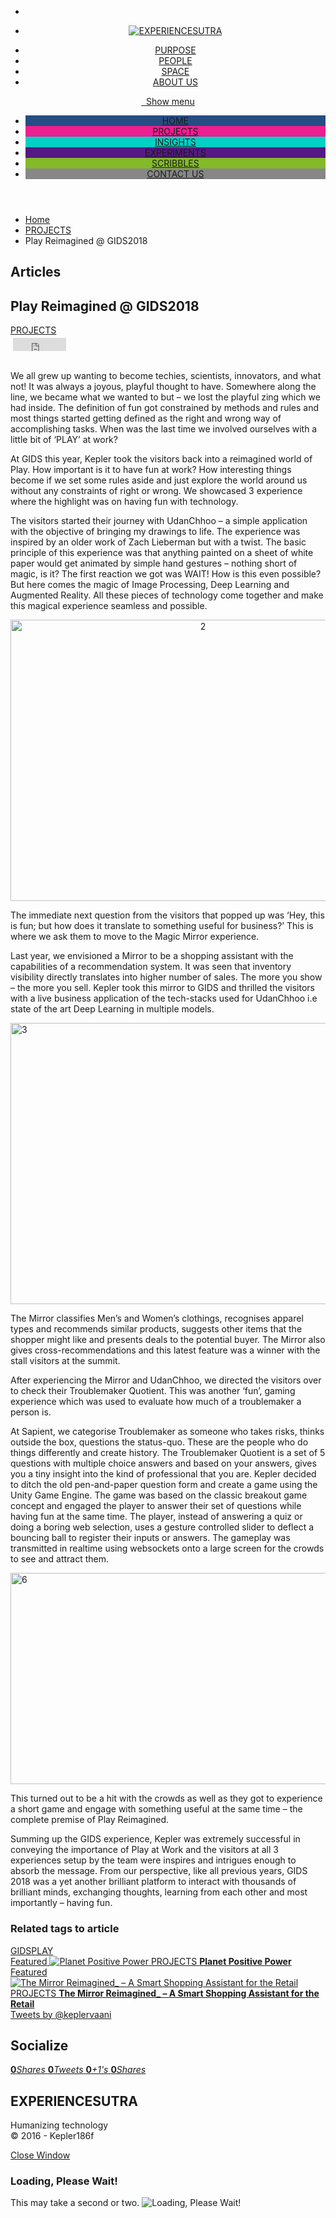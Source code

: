 <!DOCTYPE html>

<!--[if IE 7]>
<html class="ie ie7" lang="en">
<![endif]-->
<!--[if IE 8]>
<html class="ie ie8" lang="en">
<![endif]-->
<!--[if !(IE 7) | !(IE 8)  ]><!-->
<!-- BEGIN html -->

<html lang="en" xmlns="http://www.w3.org/1999/xhtml">
<!--<![endif]-->
<!-- BEGIN head -->
<head>
<!-- Title -->
<title>Play Reimagined @ GIDS2018 | EXPERIENCESUTRA</title>
<!-- Meta Tags -->
<meta content="text/html; charset=utf-8" http-equiv="content-type"/>
<meta content="width=device-width, initial-scale=1, maximum-scale=1" name="viewport"/>
<!--[if lte IE 10]>
		<meta http-equiv="X-UA-Compatible" content="IE=Edge,chrome=1" />
		<![endif]-->
<!-- Favicon -->
<link href="http://experiencesutra.com/wp-content/themes/tresor-theme/images/favicon.ico" rel="shortcut icon" type="image/x-icon"/>
<link href="http://experiencesutra.com/feed/" rel="alternate" title="EXPERIENCESUTRA latest posts" type="application/rss+xml"/>
<link href="http://experiencesutra.com/comments/feed/" rel="alternate" title="EXPERIENCESUTRA latest comments" type="application/rss+xml"/>
<link href="http://experiencesutra.com/xmlrpc.php" rel="pingback"/>
<!-- Meta Tags for twitter cards -->
<meta content="summary_large_image" name="twitter:card"/>
<meta content="@keplervaaani" name="twitter:site"/>
<meta content="Play Reimagined @ GIDS2018" name="twitter:title"/>
<meta content="" name="twitter:description"/>
<meta content="http://experiencesutra.com/wp-content/uploads/2018/05/11-640x480_c.jpg" name="twitter:image:src"/>
<!-- Meta Tags for facebook open graph -->
<meta content="http://experiencesutra.com/projects/play-reimagined-gids2018/" property="og:url"/>
<meta content="article" property="og:type"/>
<meta content="Play Reimagined @ GIDS2018" property="og:title"/>
<meta content="http://experiencesutra.com/wp-content/uploads/2018/05/11-640x480_c.jpg" property="og:image"/>
<meta content="" property="og:description"/>
<meta content="EXPERIENCESUTRA" property="og:site_name"/>
<meta content="1526295743" property="og:updated_time"/>
<meta content="1526256000" property="article:published_time"/>
<meta content="PROJECTS" property="article:section"/>
<meta content="GIDS" property="article:tag"/>
<title>Play Reimagined @ GIDS2018 | EXPERIENCESUTRA</title>
<link href="http://experiencesutra.com/feed/" rel="alternate" title="EXPERIENCESUTRA » Feed" type="application/rss+xml"/>
<link href="http://experiencesutra.com/comments/feed/" rel="alternate" title="EXPERIENCESUTRA » Comments Feed" type="application/rss+xml"/>
<link href="http://experiencesutra.com/projects/play-reimagined-gids2018/feed/" rel="alternate" title="EXPERIENCESUTRA » Play Reimagined @ GIDS2018 Comments Feed" type="application/rss+xml"/>
<script type="text/javascript">
			window._wpemojiSettings = {"baseUrl":"http:\/\/s.w.org\/images\/core\/emoji\/72x72\/","ext":".png","source":{"concatemoji":"http:\/\/experiencesutra.com\/wp-includes\/js\/wp-emoji-release.min.js?ver=4.2.2"}};
			!function(a,b,c){function d(a){var c=b.createElement("canvas"),d=c.getContext&&c.getContext("2d");return d&&d.fillText?(d.textBaseline="top",d.font="600 32px Arial","flag"===a?(d.fillText(String.fromCharCode(55356,56812,55356,56807),0,0),c.toDataURL().length>3e3):(d.fillText(String.fromCharCode(55357,56835),0,0),0!==d.getImageData(16,16,1,1).data[0])):!1}function e(a){var c=b.createElement("script");c.src=a,c.type="text/javascript",b.getElementsByTagName("head")[0].appendChild(c)}var f,g;c.supports={simple:d("simple"),flag:d("flag")},c.DOMReady=!1,c.readyCallback=function(){c.DOMReady=!0},c.supports.simple&&c.supports.flag||(g=function(){c.readyCallback()},b.addEventListener?(b.addEventListener("DOMContentLoaded",g,!1),a.addEventListener("load",g,!1)):(a.attachEvent("onload",g),b.attachEvent("onreadystatechange",function(){"complete"===b.readyState&&c.readyCallback()})),f=c.source||{},f.concatemoji?e(f.concatemoji):f.wpemoji&&f.twemoji&&(e(f.twemoji),e(f.wpemoji)))}(window,document,window._wpemojiSettings);
		</script>
<style type="text/css">
img.wp-smiley,
img.emoji {
	display: inline !important;
	border: none !important;
	box-shadow: none !important;
	height: 1em !important;
	width: 1em !important;
	margin: 0 .07em !important;
	vertical-align: -0.1em !important;
	background: none !important;
	padding: 0 !important;
}
</style>
<link href="http://experiencesutra.com/wp-content/plugins/pagepost-specific-social-share-buttons/ppss_style.css?ver=4.2.2" id="ppss_style-css" media="all" rel="stylesheet" type="text/css"/>
<link href="http://experiencesutra.com/wp-content/plugins/easy-twitter-feed-widget/easy-twitter-feed-widget.css?ver=4.2.2" id="kamn-css-easy-twitter-feed-widget-css" media="all" rel="stylesheet" type="text/css"/>
<link href="http://fonts.googleapis.com/css?family=Open+Sans&amp;subset=latin&amp;ver=4.2.2" id="google-fonts-1-css" media="all" rel="stylesheet" type="text/css"/>
<link href="http://experiencesutra.com/wp-content/themes/tresor-theme/css/reset.css?ver=4.2.2" id="reset-css" media="all" rel="stylesheet" type="text/css"/>
<link href="http://experiencesutra.com/wp-content/themes/tresor-theme/css/animate.css?ver=4.2.2" id="animate-css" media="all" rel="stylesheet" type="text/css"/>
<link href="http://experiencesutra.com/wp-content/plugins/js_composer/assets/lib/bower/font-awesome/css/font-awesome.min.css?ver=4.7.4" id="font-awesome-css" media="screen" rel="stylesheet" type="text/css"/>
<link href="http://experiencesutra.com/wp-content/themes/tresor-theme/css/weather-icons.min.css?ver=4.2.2" id="weather-icons-css" media="all" rel="stylesheet" type="text/css"/>
<link href="http://experiencesutra.com/wp-content/themes/tresor-theme/css/dat-menu.css?ver=4.2.2" id="dat-menu-css" media="all" rel="stylesheet" type="text/css"/>
<link href="http://experiencesutra.com/wp-content/themes/tresor-theme/css/main-stylesheet.css?ver=4.2.2" id="main-stylesheet-css" media="all" rel="stylesheet" type="text/css"/>
<link href="http://experiencesutra.com/wp-content/themes/tresor-theme/css/ot-lightbox.css?ver=4.2.2" id="lightbox-css" media="all" rel="stylesheet" type="text/css"/>
<link href="http://experiencesutra.com/wp-content/themes/tresor-theme/css/shortcodes.css?ver=4.2.2" id="shortcodes-css" media="all" rel="stylesheet" type="text/css"/>
<link href="http://experiencesutra.com/wp-content/themes/tresor-theme/css/responsive.css?ver=4.2.2" id="responsive-css" media="all" rel="stylesheet" type="text/css"/>
<link href="http://experiencesutra.com/wp-admin/admin-ajax.php?action=ot_dynamic_css&amp;ver=4.2.2" id="dynamic-css-css" media="all" rel="stylesheet" type="text/css"/>
<link href="http://experiencesutra.com/wp-content/themes/tresor-theme/style.css?ver=4.2.2" id="style-css" media="all" rel="stylesheet" type="text/css"/>
<script type="text/javascript">
/* <![CDATA[ */
var ot = {"THEME_NAME":"tresor","THEME_FULL_NAME":"Tresor","adminUrl":"http:\/\/experiencesutra.com\/wp-admin\/admin-ajax.php","gallery_id":"","galleryCat":"","imageUrl":"http:\/\/experiencesutra.com\/wp-content\/themes\/tresor-theme\/images\/","cssUrl":"http:\/\/experiencesutra.com\/wp-content\/themes\/tresor-theme\/css\/","themeUrl":"http:\/\/experiencesutra.com\/wp-content\/themes\/tresor-theme"};
/* ]]> */
</script>
<script src="http://experiencesutra.com/wp-includes/js/jquery/jquery.js?ver=1.11.2" type="text/javascript"></script>
<script src="http://experiencesutra.com/wp-includes/js/jquery/jquery-migrate.min.js?ver=1.2.1" type="text/javascript"></script>
<script src="http://experiencesutra.com/wp-admin/admin-ajax.php?action=ot_dynamic_js&amp;ver=1" type="text/javascript"></script>
<link href="http://experiencesutra.com/xmlrpc.php?rsd" rel="EditURI" title="RSD" type="application/rsd+xml"/>
<link href="http://experiencesutra.com/wp-includes/wlwmanifest.xml" rel="wlwmanifest" type="application/wlwmanifest+xml"/>
<link href="http://experiencesutra.com/experiments/expanding-the-touch-connecting-print-magazine-to-digital-content/" rel="prev" title="Expanding the Touch – Connecting Print Magazine to Digital Content"/>
<link href="http://experiencesutra.com/insights/a-pov-on-pov-displays/" rel="next" title="A PoV (Point of View) on PoV (Persistence of Vision) Displays"/>
<meta content="WordPress 4.2.2" name="generator"/>
<link href="http://experiencesutra.com/projects/play-reimagined-gids2018/" rel="canonical"/>
<link href="http://experiencesutra.com/?p=828" rel="shortlink"/>
<script type="text/javascript">
var _gaq = _gaq || [];
_gaq.push(['_setAccount', 'UA-63333235-1']);
_gaq.push(['_trackPageview']);
(function() {
var ga = document.createElement('script'); ga.type = 'text/javascript'; ga.async = true;
ga.src = ('https:' == document.location.protocol ? 'https://ssl' : 'http://www') + '.google-analytics.com/ga.js';
var s = document.getElementsByTagName('script')[0]; s.parentNode.insertBefore(ga, s);
})();
</script>
<!-- Facebook Like Thumbnail -->
<link href="http://experiencesutra.com/wp-content/uploads/2018/05/11.jpg" rel="image_src"/>
<!-- End Facebook Like Thumbnail -->
<meta content="Powered by Visual Composer - drag and drop page builder for WordPress." name="generator"/>
<!--[if lte IE 9]><link rel="stylesheet" type="text/css" href="http://experiencesutra.com/wp-content/plugins/js_composer/assets/css/vc_lte_ie9.css" media="screen"><![endif]--><!--[if IE  8]><link rel="stylesheet" type="text/css" href="http://experiencesutra.com/wp-content/plugins/js_composer/assets/css/vc-ie8.css" media="screen"><![endif]--><noscript><style> .wpb_animate_when_almost_visible { opacity: 1; }</style></noscript>
<!-- END head -->
</head>
<!-- BEGIN body -->
<body class="single single-post postid-828 single-format-standard ot-menu-will-follow wpb-js-composer js-comp-ver-4.7.4 vc_responsive">
<!-- BEGIN .boxed -->
<div class="boxed">
<!-- BEGIN .header -->
<header class="header">
<!-- BEGIN .top-menu -->
<div class="top-menu">
<div class="wrapper">
<ul class="right">
<li><a href="https://twitter.com/keplervaani" target="_blank"><i class="fa fa-twitter"></i></a></li> </ul>
<div class="menu-top-menu-2-container">
<ul class="load-responsive"><li class="menu-item menu-item-type-post_type menu-item-object-page single" id="menu-item-301"><a class="logo" href="http://experiencesutra.com/">
<img alt="EXPERIENCESUTRA" data-ot-retina="/wp-content/themes/tresor-theme/images/logo.png" src="/wp-content/themes/tresor-theme/images/logo.png"/>
</a></li>
</ul>
</div>
<div class="menu-top-menu-container"><ul class="load-responsive" rel="Top Menu"><li class="menu-item menu-item-type-post_type menu-item-object-page single" id="menu-item-349"><a href="http://experiencesutra.com/purpose/">PURPOSE</a></li>
<li class="menu-item menu-item-type-post_type menu-item-object-page single" id="menu-item-354"><a href="http://experiencesutra.com/people/">PEOPLE</a></li>
<li class="menu-item menu-item-type-post_type menu-item-object-gallery single" id="menu-item-420"><a href="http://experiencesutra.com/gallery/space/">SPACE</a></li>
<li class="menu-item menu-item-type-post_type menu-item-object-page single" id="menu-item-355"><a href="http://experiencesutra.com/about-us/">ABOUT US</a></li>
</ul></div>
</div>
<!-- END .top-menu -->
</div>
<div class="main-menu-wrapper will-follow">
<!-- BEGIN .main-menu -->
<nav class="main-menu">
<div class="wrapper wrapper-wide">
<a class="responsive-menu-button" href="#dat-menu"><i class="fa fa-bars"></i>&nbsp;&nbsp;Show menu</a>
<ul class="load-responsive" rel="Main Menu"><li class="normal-drop no-description menu-item menu-item-type-post_type menu-item-object-page" id="menu-item-413" style="background: #264C84; "><a href="http://experiencesutra.com/">HOME</a></li>
<li class="normal-drop no-description menu-item menu-item-type-taxonomy menu-item-object-category current-post-ancestor current-menu-parent current-post-parent" id="menu-item-336" style="background: #ee1e90; "><a href="http://experiencesutra.com/category/projects/">PROJECTS</a></li>
<li class="normal-drop no-description menu-item menu-item-type-taxonomy menu-item-object-category" id="menu-item-335" style="background: #01d0c4; "><a href="http://experiencesutra.com/category/insights/">INSIGHTS</a></li>
<li class="normal-drop no-description menu-item menu-item-type-taxonomy menu-item-object-category" id="menu-item-338" style="background: #551984; "><a href="http://experiencesutra.com/category/experiments/">EXPERIMENTS</a></li>
<li class="normal-drop no-description menu-item menu-item-type-taxonomy menu-item-object-category" id="menu-item-337" style="background: #84B929; "><a href="http://experiencesutra.com/category/scribbles/">SCRIBBLES</a></li>
<li class="normal-drop no-description menu-item menu-item-type-post_type menu-item-object-page" id="menu-item-342" style="background: #878787; "><a href="http://experiencesutra.com/contact-us/">CONTACT US</a></li>
</ul> </div>
<!-- END .main-menu -->
</nav>
</div>
<!-- END .header -->
</header>
<!-- BEGIN .content -->
<div class="content has-sidebar sidebar-right">
<div class="sidebar-background-light"></div>
<!-- BEGIN .breadcrumbs -->
<div class="breadcrumbs">
<div class="wrapper">
<ul class="right"><li><a href="http://experiencesutra.com">Home</a></li> <li><a href="http://experiencesutra.com/category/projects/">PROJECTS</a></li><li>Play Reimagined @ GIDS2018</li></ul>
<h2>
									Articles								</h2>
</div>
<!-- END .breadcrumbs -->
</div>
<div class="header-photo" style="background-image: url(http://experiencesutra.com/wp-content/uploads/2018/05/11-1920x600_c.jpg);">
<div class="wrapper">
<div class="header-photo-inner">
<h2>Play Reimagined @ GIDS2018</h2>
<div class="header-photo-meta">
<span class="meta-p">
<a href="http://experiencesutra.com/category/projects/">PROJECTS</a> </span>
</div>
</div>
</div>
<!-- END .header-photo -->
</div>
<!-- BEGIN .wrapper -->
<div class="wrapper">
<!-- BEGIN .main-content-area -->
<div class="main-content-area">
<!-- BEGIN .main-block -->
<div class="main-block">
<div class="main-content shortcode-content post-828 post type-post status-publish format-standard has-post-thumbnail hentry category-projects tag-gids tag-play">
<div class="bottomcontainerBox" style="background-color:transparent;">
<div style="float:left; width:85px;padding-right:10px; margin:4px 4px 4px 4px;height:30px;">
<iframe allowtransparency="true" frameborder="0" scrolling="no" src="http://www.facebook.com/plugins/like.php?href=http%3A%2F%2Fexperiencesutra.com%2Fprojects%2Fplay-reimagined-gids2018%2F&amp;layout=button_count&amp;show_faces=false&amp;width=85&amp;action=like&amp;font=verdana&amp;colorscheme=light&amp;height=21" style="border:none; overflow:hidden; width:85px; height:21px;"></iframe></div>
<div style="float:left; width:95px;padding-right:10px; margin:4px 4px 4px 4px;height:30px;">
<a class="twitter-share-button" data-count="horizontal" data-text="Play Reimagined @ GIDS2018" data-url="http://experiencesutra.com/projects/play-reimagined-gids2018/" href="http://twitter.com/share"></a>
</div><div style="float:left; width:105px;padding-right:10px; margin:4px 4px 4px 4px;height:30px;"><script data-counter="right" data-url="http://experiencesutra.com/projects/play-reimagined-gids2018/" type="in/share"></script></div><div style="float:left; width:105px;padding-right:10px; margin:4px 4px 4px 4px;height:30px;"><a class="pin-it-button" count-layout="horizontal" href="http://pinterest.com/pin/create/button/?url=http://experiencesutra.com/projects/play-reimagined-gids2018/&amp;media=http://experiencesutra.com/wp-content/uploads/2018/05/11.jpg"></a></div>
</div><div style="clear:both"></div><div style="padding-bottom:4px;"></div><p>We all grew up wanting to become techies, scientists, innovators, and what not! It was always a joyous, playful thought to have. Somewhere along the line, we became what we wanted to but – we lost the playful zing which we had inside. The definition of fun got constrained by methods and rules and most things started getting defined as the right and wrong way of accomplishing tasks. When was the last time we involved ourselves with a little bit of ‘PLAY’ at work?</p>
<p>At GIDS this year, Kepler took the visitors back into a reimagined world of Play. How important is it to have fun at work? How interesting things become if we set some rules aside and just explore the world around us without any constraints of right or wrong. We showcased 3 experience where the highlight was on having fun with technology.</p>
<p>The visitors started their journey with UdanChhoo – a simple application with the objective of bringing my drawings to life. The experience was inspired by an older work of Zach Lieberman but with a twist. The basic principle of this experience was that anything painted on a sheet of white paper would get animated by simple hand gestures – nothing short of magic, is it? The first reaction we got was WAIT! How is this even possible? But here comes the magic of Image Processing, Deep Learning and Augmented Reality. All these pieces of technology come together and make this magical experience seamless and possible.</p>
<p style="text-align: center;"><a href="http://experiencesutra.com/wp-content/uploads/2018/05/21.jpg"><img alt="2" class="alignnone size-full wp-image-837" height="450" src="http://experiencesutra.com/wp-content/uploads/2018/05/21.jpg" width="600"/></a></p>
<p>The immediate next question from the visitors that popped up was ‘Hey, this is fun; but how does it translate to something useful for business?’ This is where we ask them to move to the Magic Mirror experience.</p>
<p>Last year, we envisioned a Mirror to be a shopping assistant with the capabilities of a recommendation system. It was seen that inventory visibility directly translates into higher number of sales. The more you show – the more you sell. Kepler took this mirror to GIDS and thrilled the visitors with a live business application of the tech-stacks used for UdanChhoo i.e state of the art Deep Learning in multiple models.</p>
<p><a href="http://experiencesutra.com/wp-content/uploads/2018/05/31.jpg"><img alt="3" class="alignnone size-full wp-image-838 aligncenter" height="450" src="http://experiencesutra.com/wp-content/uploads/2018/05/31.jpg" width="600"/></a></p>
<p>The Mirror classifies Men’s and Women’s clothings, recognises apparel types and recommends similar products, suggests other items that the shopper might like and presents deals to the potential buyer. The Mirror also gives cross-recommendations and this latest feature was a winner with the stall visitors at the summit.</p>
<p>After experiencing the Mirror and UdanChhoo, we directed the visitors over to check their Troublemaker Quotient. This was another ‘fun’, gaming experience which was used to evaluate how much of a troublemaker a person is.</p>
<p>At Sapient, we categorise Troublemaker as someone who takes risks, thinks outside the box, questions the status-quo. These are the people who do things differently and create history. The Troublemaker Quotient is a set of 5 questions with multiple choice answers and based on your answers, gives you a tiny insight into the kind of professional that you are. Kepler decided to ditch the old pen-and-paper question form and create a game using the Unity Game Engine. The game was based on the classic breakout game concept and engaged the player to answer their set of questions while having fun at the same time. The player, instead of answering a quiz or doing a boring web selection, uses a gesture controlled slider to deflect a bouncing ball to register their inputs or answers. The gameplay was transmitted in realtime using websockets onto a large screen for the crowds to see and attract them.</p>
<p><a href="http://experiencesutra.com/wp-content/uploads/2018/05/6.jpg"><img alt="6" class="alignnone size-full wp-image-841 aligncenter" height="338" src="http://experiencesutra.com/wp-content/uploads/2018/05/6.jpg" width="600"/></a></p>
<p>This turned out to be a hit with the crowds as well as they got to experience a short game and engage with something useful at the same time – the complete premise of Play Reimagined.</p>
<p>Summing up the GIDS experience, Kepler was extremely successful in conveying the importance of Play at Work and the visitors at all 3 experiences setup by the team were inspires and intrigues enough to absorb the message. From our perspective, like all previous years, GIDS 2018 was a yet another brilliant platform to interact with thousands of brilliant minds, exchanging thoughts, learning from each other and most importantly – having fun.</p>
</div>
<!-- BEGIN .white-box -->
<div class="main-content white-box">
<h3>Related tags to article</h3>
<div class="tagcloud">
<a href="http://experiencesutra.com/tag/gids/">GIDS</a><a href="http://experiencesutra.com/tag/play/">PLAY</a> </div>
<!-- END .white-box -->
</div>
<!-- END .main-block -->
</div>
<!-- BEGIN .main-block -->
<div class="main-block">
<div class="main-content article-layout-1 lets-do-2">
<div class="item">
<a href="http://experiencesutra.com/projects/planet-positive-power/">
<span class="item-header">Featured</span>
<span class="item-image">
<img alt="Planet Positive Power" data-ot-retina="http://experiencesutra.com/wp-content/uploads/2017/10/3-794x620_c.jpeg" src="http://experiencesutra.com/wp-content/uploads/2017/10/3-397x310_c.jpeg"/> </span>
<span class="item-content">
<span class="meta-cat">PROJECTS</span>
<strong>Planet Positive Power</strong>
<span class="meta-items">
</span>
</span>
</a>
</div>
<div class="item">
<a href="http://experiencesutra.com/projects/the-mirror-reimagined_-a-smart-shopping-assistant-for-the-retail/">
<span class="item-header">Featured</span>
<span class="item-image">
<img alt="The Mirror Reimagined_ – A Smart Shopping Assistant for the Retail" data-ot-retina="http://experiencesutra.com/wp-content/uploads/2018/05/Mirror_StoryBoard_02MAY181-794x620_c.jpg" src="http://experiencesutra.com/wp-content/uploads/2018/05/Mirror_StoryBoard_02MAY181-397x310_c.jpg"/> </span>
<span class="item-content">
<span class="meta-cat">PROJECTS</span>
<strong>The Mirror Reimagined_ – A Smart Shopping Assistant for the Retail</strong>
<span class="meta-items">
</span>
</span>
</a>
</div>
</div>
<!-- END .main-block -->
</div>
<!-- END .main-content-area -->
</div>
<!-- BEGIN #sidebar -->
<aside class="ot-scrollnimate sidebar-light-scheme" data-animation="fadeInUpSmall" id="sidebar">
<div class="sidebar-fixed">
<div class="widget-1 first widget"> <div class="widget-easy-twitter-feed-widget-global-wrapper">
<div class="widget-easy-twitter-feed-widget-container">
<div class="widget-easy-twitter-feed-widget-row">
<div class="widget-easy-twitter-feed-widget-col">
<div class="twitterwidget widget-easy-twitter-feed-widget-kamn-2">
<a class="twitter-timeline" data-border-color="" data-chrome="nofooter   transparent" data-link-color="" data-screen-name="keplervaani" data-show-replies="false" data-theme="light" data-widget-id="666937073337667584" height="350" href="https://twitter.com/twitterdev" width="300">Tweets by @keplervaani</a>
</div>
</div>
</div>
</div> <!-- End .widget-global-wrapper -->
</div>
</div>
<div class="widget-2 last widget"> <h2>Socialize</h2> <div class="w-socialize">
<div class="soc-flippers">
<a class="soc-flipper flip-facebook ot-share" data-url="http://experiencesutra.com" href="http://www.facebook.com/sharer/sharer.php?u=http://experiencesutra.com">
<span class="card">
<span class="front"><i class="fa fa-facebook"></i></span>
<span class="back"><strong class="count">0</strong><i>Shares</i></span>
</span>
</a>
<a class="soc-flipper flip-twitter ot-tweet" data-hashtags="" data-text="EXPERIENCESUTRA+-+Humanizing+Technology" data-url="http://experiencesutra.com" data-via="keplervaaani" href="#">
<span class="card">
<span class="front"><i class="fa fa-twitter"></i></span>
<span class="back"><strong class="count">0</strong><i>Tweets</i></span>
</span>
</a>
<a class="soc-flipper flip-google ot-pluss" href="https://plus.google.com/share?url=http://experiencesutra.com">
<span class="card">
<span class="front"><i class="fa fa-google-plus"></i></span>
<span class="back"><strong class="count">0</strong><i>+1's</i></span>
</span>
</a>
<a class="soc-flipper flip-linkedin ot-link" data-url="http://experiencesutra.com" href="http://www.linkedin.com/shareArticle?mini=true&amp;url=http://experiencesutra.com&amp;title=EXPERIENCESUTRA+-+Humanizing+Technology">
<span class="card">
<span class="front"><i class="fa fa-linkedin"></i></span>
<span class="back"><strong class="count">0</strong><i>Shares</i></span>
</span>
</a>
</div>
</div>
</div>
</div>
<!-- END #sidebar -->
</aside>
<!-- END .wrapper -->
</div>
<!-- BEGIN .content -->
</div>
<!-- BEGIN .footer -->
<footer class="footer">
<!-- BEGIN .wrapper -->
<div class="wrapper">
<div class="footer-widgets">
<!-- BEGIN .footer-widget-left -->
<div class="footer-widget-left">
<!-- END .footer-widget-left -->
</div>
<!-- BEGIN .footer-widget-middle -->
<div class="footer-widget-middle">
<!-- END .footer-widget-middle -->
</div>
<!-- BEGIN .footer-widget-right -->
<div class="footer-widget-right">
<!-- END .footer-widget-right -->
</div>
</div>
<!-- END .wrapper -->
</div>
<div class="footer-bottom">
<!-- BEGIN .wrapper -->
<div class="wrapper">
<div class="footer-bottom-inner">
<h2 class="footer-logo left">EXPERIENCESUTRA</h2>
<p>Humanizing technology <br/>
© 2016 - Kepler186f</p>
</div>
<!-- END .wrapper -->
</div>
</div>
<!-- END .footer -->
</footer>
<!-- END .boxed -->
</div>
<div class="lightbox">
<div class="lightcontent-loading">
<a class="light-close" href="#" onclick="javascript:lightboxclose();"><i class="fa fa-times"></i>Close Window</a>
<div class="loading-box">
<h3>Loading, Please Wait!</h3>
<span>This may take a second or two.</span>
<span class="loading-image"><img alt="Loading, Please Wait!" src="http://experiencesutra.com/wp-content/themes/tresor-theme/images/loading.gif" title="Loading, Please Wait!"/></span>
</div>
</div>
<div class="lightcontent"></div>
</div>
<!--[if lte IE 9]><script src="http://experiencesutra.com/wp-content/themes/tresor-theme/js/ie-fix.js.js"></script><![endif]--><script src="http://platform.twitter.com/widgets.js?ver=4.2.2" type="text/javascript"></script>
<script src="http://platform.linkedin.com/in.js?ver=4.2.2" type="text/javascript"></script>
<script src="http://assets.pinterest.com/js/pinit.js?ver=4.2.2" type="text/javascript"></script>
<script src="http://experiencesutra.com/wp-includes/js/jquery/ui/effect.min.js?ver=1.11.4" type="text/javascript"></script>
<script src="http://experiencesutra.com/wp-includes/js/jquery/ui/effect-slide.min.js?ver=1.11.4" type="text/javascript"></script>
<script src="http://experiencesutra.com/wp-content/themes/tresor-theme/js/admin/jquery.c00kie.js?ver=1.0" type="text/javascript"></script>
<script src="http://experiencesutra.com/wp-content/themes/tresor-theme/js/theme-scripts.js?ver=4.2.2" type="text/javascript"></script>
<script src="http://experiencesutra.com/wp-content/themes/tresor-theme/js/iscroll.js?ver=4.2.2" type="text/javascript"></script>
<script src="http://experiencesutra.com/wp-content/themes/tresor-theme/js/modernizr.custom.50878.js?ver=4.2.2" type="text/javascript"></script>
<script src="http://experiencesutra.com/wp-content/themes/tresor-theme/js/dat-menu.js?ver=4.2.2" type="text/javascript"></script>
<script src="http://experiencesutra.com/wp-content/themes/tresor-theme/js/ot-lightbox.js?ver=4.2.2" type="text/javascript"></script>
<script src="http://experiencesutra.com/wp-content/themes/tresor-theme/js/jquery.event.move.js?ver=1.3.1" type="text/javascript"></script>
<script src="http://experiencesutra.com/wp-content/themes/tresor-theme/js/jquery.event.swipe.js?ver=4.2.2" type="text/javascript"></script>
<script src="http://experiencesutra.com/wp-content/themes/tresor-theme/js/jquery.md5.js?ver=4.2.2" type="text/javascript"></script>
<script src="http://experiencesutra.com/wp-includes/js/comment-reply.min.js?ver=4.2.2" type="text/javascript"></script>
<script src="http://experiencesutra.com/wp-content/themes/tresor-theme/js/ot_gallery.js?ver=1.0" type="text/javascript"></script>
<script src="http://experiencesutra.com/wp-content/themes/tresor-theme/js/scripts.js?ver=1.0" type="text/javascript"></script>
<script src="http://experiencesutra.com/wp-content/themes/tresor-theme/js/tresor.js?ver=1.0.0" type="text/javascript"></script>
<script src="http://experiencesutra.com/wp-content/plugins/easy-twitter-feed-widget/lib/js/widget-easy-twitter-feed-widget.js?ver=1.0" type="text/javascript"></script>
<!-- END body -->
</body>
<!-- END html -->
</html>